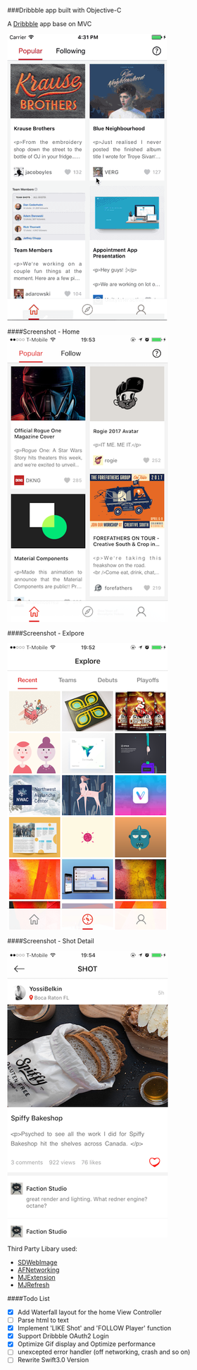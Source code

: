 ###Dribbble app built with Objective-C

A [Dribbble](http://dribbble.com) app base on MVC

![dribbble_app_screenshot](https://github.com/ramboli1986/WeShot-objc/blob/master/Screenshot/WeShotGIF.gif)

####Screenshot - Home
![home page](https://github.com/ramboli1986/WeShot-objc/blob/master/Screenshot/home1.png)

####Screenshot - Exlpore

![explore page](https://github.com/ramboli1986/WeShot-objc/blob/master/Screenshot/explore.png)

####Screenshot - Shot Detail

![detail page](https://github.com/ramboli1986/WeShot-objc/blob/master/Screenshot/detail.png)


Third Party Libary used:
- [SDWebImage](https://github.com/rs/SDWebImage)
- [AFNetworking](https://github.com/AFNetworking/AFNetworking)
- [MJExtension](https://github.com/CoderMJLee/MJExtension)
- [MJRefresh](https://github.com/CoderMJLee/MJRefresh)


####Todo List
- [x] Add Waterfall layout for the home View Controller
- [ ] Parse html to text
- [x] Implement 'LIKE Shot' and 'FOLLOW Player' function 
- [x] Support Dribbble OAuth2 Login
- [x] Optimize Gif display and Optimize performance
- [ ] unexcepted error handler (off networking, crash and so on)
- [ ] Rewrite Swift3.0 Version
